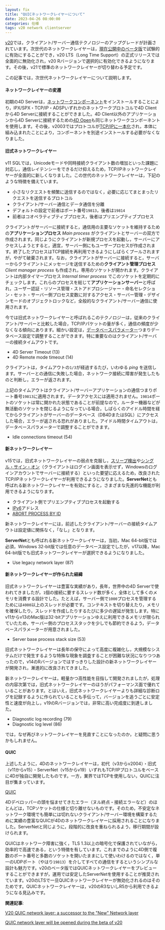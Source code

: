 ```yaml
---
layout: fix
title: "QUICネットワークレイヤーについて"
date: 2023-04-26 08:00:00
categories: 仕様
tags: v20 network clientserver
---
```


[v20](https://blog.4d.com/ja-whats-new-in-4d-v20/)では，クライアント/サーバー通信テクノロジーのアップグレードが計画されています。次世代のネットワークレイヤーは，[現在公開中のベータ版](https://blog.4d.com/ja/4d-v20-beta-starts-today/)で試験的に有効にすることができ，v20 LTS（Long Time Support）の正式リリースでは全面的に無効化され，v20 Rバージョンで選択的に有効化できるようになります。その後，v21で標準のネットワークレイヤーが切り替わる予定です。

この記事では，次世代ネットワークレイヤーについて説明します。

#### ネットワークレイヤーの変遷

初期の4D Serverは，[ネットワークコンポーネント](https://library.4d-japan.com/REFERENCE/65/4D%20-%204DServer/NetComp65.pdf)をインストールすることにより，IPX/SPX・TCP/IP・ADSPいずれかのネットワークプロトコルで4D Clientから4D Serverに接続することができました。4D Client以外のアプリケーションから4D Serverに接続するための[4D Open](https://library.4d-japan.com/REFERENCE/65/Connectivity%20Plug%20Ins/4D%20Open/Open_for_4D65.pdf)も同じネットワークコンポーネントを使用します。その後，v2003ではプロトコルが[TCP/IPに一本化](https://library.4d-japan.com/REFERENCE/2004/4D_Open_for_4D_200x.pdf)され，本体に組み込まれたことにより，コンポーネントを別途インストールする必要がなくなりました。

#### 旧式ネットワークレイヤー

v11 SQLでは，Unicodeモードや同時接続クライアント数の増加といった課題に対応し，通信レイテンシーをできるだけ抑えるため，TCP/IPネットワークレイヤーが全面的に新しくなりました。この世代のネットワークレイヤーは，下記のような特徴を備えています。

* 小さなリクエストを頻繁に送信するのではなく，必要に応じてまとまったリクエストを送信するプロトコル
* クライアント/サーバー通信とデータ通信を分離
* デフォルトの設定で前者はポート番号`19813`，後者は`19814`
* 前者はコオペラティブティブプロセス，後者はプリエンプティブプロセス  

クライアントがサーバーに接続すると，通信用の主要なソケットを維持するための**アプリケーションプロセス** *Main process* がクライアントとサーバーの双方で作成されます。同じようにクライアントが新規プロセスを起動し，サーバーにアクセスしようとすると，適宜，サーバー側にもユーザープロセスが作成されます。終了したプロセスはTCP接続を再利用できるようにしばらくプールされますが，やがて破棄されます。なお，クライアントがサーバーに接続すると，サーバーからクライアントにメッセージを送信するための**クライアント管理プロセス** *Client manager process* も作成され，専用のソケットが開かれます。クライアントは内部タイマープロセス *Internal timer process* でこのソケットを定期的にチェックします。これらのプロセスを総じて**アプリケーションサーバー**と呼ばれ，ユーザー認証・リソース管理・ストアドプロシージャー・命名セレクション・セット・サーバー側プロセス変数に対するアクセス・サーバー管理・デザインモードのオブジェクトロックなど，全般的なクライアント/サーバー通信に使用されます。

今では旧式ネットワークレイヤーと呼ばれるこのテクノロジーは，従来のクライアント/サーバーと比較した場合，TCP/IPパケットの量が多く，通信の頻度が少なくなる傾向にあります。細かい設定は，[データベースパラメーター](https://doc.4d.com/4Dv19/4D/19.6/SET-DATABASE-PARAMETER.301-6270038.ja.html)つまりデータベース設定で調整することができます。特に重要なのはクライアント/サーバーの接続タイムアウトです。

* 4D Server Timeout (13)
* 4D Remote mode timeout (14) 

クライアントは，タイムアウトの`1/3`が経過するたび，いわゆる *ping* を送信します。サーバーとの通信に失敗した場合，ネットワーク接続に障害が発生したものと判断し，エラーが返されます。

上記のタイムアウトはクライアント/サーバーアプリケーションの通信つまりポート番号`19813`に適用されます。データアクセスには適用されません。`19814`ポートのソケットは常に開かれた状態であることが前提なので，ルーター機器などが無活動のソケットを閉じるようになっている場合，しばらくのアイドル時間を経てからクライアントがサーバーのデータベース（DB4DまたはSQL）にアクセスした場合，エラーが返される恐れがありました。アイドル時間タイムアウトは，データベースパラメーターで調整することができます。

* Idle connections timeout (54)

#### 新ネットワークレイヤー

v15では，旧式ネットワークレイヤーの弱点を克服し，[スリープ検出](https://blog.4d.com/ja/application-sleep-notification/)や[シングル・サイン・オン](https://blog.4d.com/ja/single-sign-on-sso/)（クライアントはログイン画面を表示せず，Windowsのログインアカウントでサーバーに接続する）といった要望に応えるため，改良されたTCP/IPネットワークレイヤーが利用できるようになりました。**ServerNet**とも呼ばれる新ネットワークレイヤーを有効にすると，さまざまな先進的な機能が利用できるようになります。

* クライアント側でプリエンプティブプロセスを起動する
* [IPv6](https://doc.4d.com/4Dv19R7/4D/19-R7/IP-Settings.300-6078956.ja.html)アドレス
* [ABORT PROCESS BY ID](https://doc.4d.com/4Dv19R7/4D/19-R7/ABORT-PROCESS-BY-ID.301-5945356.ja.html)

新ネットワークレイヤーには，前述したクライアント/サーバーの接続タイムアウトは設定値に関係なく，「なし」となります。

**ServerNet**とも呼ばれる新ネットワークレイヤーは，当初，Mac 64-bit版では必須，Windows 32-bit版では任意のデータベース設定でしたが，v17以降，Mac 64-bit版でも旧式ネットワークレイヤーが選択できるようになりました。

* Use legacy network layer (87)

#### 新ネットワークレイヤーが作られた経緯

旧式ネットワークレイヤーは豊富な実績があり，長年，世界中の4D Serverで使われてきましたが，`1`個の接続に要するスレッド数が多く，全体として多くのメモリを消費する設計でした。たとえば，サーバー側で`1000`プロセスを管理するためには`4000`以上のスレッドが必要です。コンテキストを切り替えたり，メモリを確保したり，スレッドを作成したりするたびに多少の遅延が発生します。特にv11からv13のMac版は32-bitアプリケーションゆえに利用できるメモリが限られていたため，サーバー側のプロセススタックを少しでも節約できるよう，データベースパラメーターが用意されました。

* Server base process stack size (53)

旧式ネットワークレイヤーは長年の保守によって高度に複雑化し，大規模なシステムだけで発生するような特殊な現象を調査することが困難な状況になりつつあったので，v14のRバージョンではすっきりした設計の新ネットワークレイヤーが開発され，漸進的に改良されてきました。

新ネットワークレイヤーは，軽量かつ高性能を目指して開発されましたが，処理の内容次第では，旧式ネットワークレイヤーのほうがパフォーマンス面で優れていることがあります。とはいえ，旧式ネットワークレイヤーよりも詳細な診断ログを記録するように作られていることも手伝って，バージョンを追うごとに安定性と速度が向上し，v19のRバージョンでは，非常に高い完成度に到達しました。

* Diagnostic log recording (79)
* Diagnostic log level (86)

では，なぜ再びネットワークレイヤーを見直すことになったのか，と疑問に思うかもしれません。

#### QUIC

上述したように，4Dのネットワークレイヤーは，初代（v3からv2004）・旧式（v11からv15）・ServerNet（v15からv19）いずれもTCP/IPプロトコルをベースに4Dが独自に開発したものです。一方，業界ではTCPを使用しない，QUICに注目が集まっています。

<i class="fa fa-external-link" aria-hidden="true"></i> [QUIC](https://ja.wikipedia.org/wiki/QUIC)

4Dデベロッパーの頭を悩ませてきたエラー（ヌル終点・接続エラーなど）のほとんどは，TCPソケットの仕様と切り離せないものです。そのため，不安定なネットワーク環境でも簡単には切れないクライアント/サーバー環境を構築するために実績の豊富なQUICが4Dのネットワークレイヤーに採用されることになりました。ServerNetと同じように，段階的に改良を重ねられるよう，移行期間が設けられます。

QUICはネットワーク障害に強く，TLS 1.3以上の暗号化で保護されていながら，効率的で高速である，という特徴を有しています。これまでのように4D側で複数のポート番号と多数のソケットを開いたままにして使いわけるのではなく，単一のUDPポート（やはり`19813`）を介してすべての通信をするというシンプルな設計も魅力です。v20のベータ版ではQUICネットワークレイヤーをプレビューすることができますが，運用では安定したServerNetを使用することが推奨されています。v20のLTSで一旦QUICネットワークレイヤーが無効化されるのはそのためです。QUICネットワークレイヤーは，v20のR3ないしR5から利用できるようになる見込みです。

**関連記事**: 

<i class="fa fa-external-link" aria-hidden="true"></i> [V20 QUIC network layer: a successor to the "New" Network layer](https://discuss.4d.com/t/v20-quic-network-layer-a-successor-to-the-new-network-layer/27286)

<i class="fa fa-external-link" aria-hidden="true"></i> [QUIC network layer will be opened during the beta of v20](https://discuss.4d.com/t/newfeature-quic-network-layer-will-be-opened-during-the-beta-of-v20/27294)
